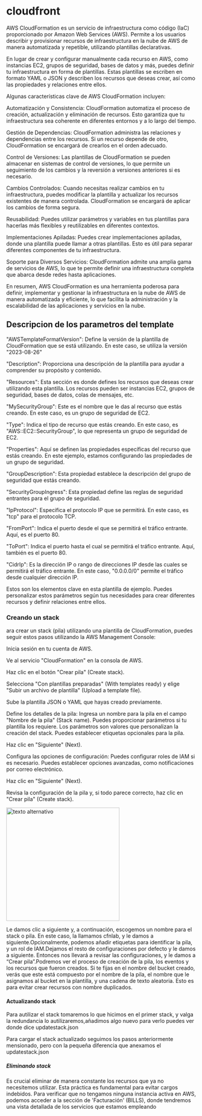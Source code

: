 # cloudfront
AWS CloudFormation es un servicio de infraestructura como código (IaC) proporcionado por Amazon Web Services (AWS). Permite a los usuarios describir y provisionar recursos de infraestructura en la nube de AWS de manera automatizada y repetible, utilizando plantillas declarativas.

En lugar de crear y configurar manualmente cada recurso en AWS, como instancias EC2, grupos de seguridad, bases de datos y más, puedes definir tu infraestructura en forma de plantillas. Estas plantillas se escriben en formato YAML o JSON y describen los recursos que deseas crear, así como las propiedades y relaciones entre ellos.

Algunas características clave de AWS CloudFormation incluyen:

Automatización y Consistencia: CloudFormation automatiza el proceso de creación, actualización y eliminación de recursos. Esto garantiza que tu infraestructura sea coherente en diferentes entornos y a lo largo del tiempo.

Gestión de Dependencias: CloudFormation administra las relaciones y dependencias entre los recursos. Si un recurso depende de otro, CloudFormation se encargará de crearlos en el orden adecuado.
 
Control de Versiones: Las plantillas de CloudFormation se pueden almacenar en sistemas de control de versiones, lo que permite un seguimiento de los cambios y la reversión a versiones anteriores si es necesario.
 
Cambios Controlados: Cuando necesitas realizar cambios en tu infraestructura, puedes modificar la plantilla y actualizar los recursos existentes de manera controlada. CloudFormation se encargará de aplicar los cambios de forma segura.

Reusabilidad: Puedes utilizar parámetros y variables en tus plantillas para hacerlas más flexibles y reutilizables en diferentes contextos.

Implementaciones Apiladas: Puedes crear implementaciones apiladas, donde una plantilla puede llamar a otras plantillas. Esto es útil para separar diferentes componentes de tu infraestructura.

Soporte para Diversos Servicios: CloudFormation admite una amplia gama de servicios de AWS, lo que te permite definir una infraestructura completa que abarca desde redes hasta aplicaciones.

En resumen, AWS CloudFormation es una herramienta poderosa para definir, implementar y gestionar la infraestructura en la nube de AWS de manera automatizada y eficiente, lo que facilita la administración y la escalabilidad de las aplicaciones y servicios en la nube.

## Descripcion de los parametros del template

"AWSTemplateFormatVersion": Define la versión de la plantilla de CloudFormation que se está utilizando. En este caso, se utiliza la versión "2023-08-26"

"Description": Proporciona una descripción de la plantilla para ayudar a comprender su propósito y contenido.

"Resources": Esta sección es donde defines los recursos que deseas crear utilizando esta plantilla. Los recursos pueden ser instancias EC2, grupos de seguridad, bases de datos, colas de mensajes, etc.

"MySecurityGroup": Este es el nombre que le das al recurso que estás creando. En este caso, es un grupo de seguridad de EC2.

"Type": Indica el tipo de recurso que estás creando. En este caso, es "AWS::EC2::SecurityGroup", lo que representa un grupo de seguridad de EC2.

"Properties": Aquí se definen las propiedades específicas del recurso que estás creando. En este ejemplo, estamos configurando las propiedades de un grupo de seguridad.

"GroupDescription": Esta propiedad establece la descripción del grupo de seguridad que estás creando.

"SecurityGroupIngress": Esta propiedad define las reglas de seguridad entrantes para el grupo de seguridad.

"IpProtocol": Especifica el protocolo IP que se permitirá. En este caso, es "tcp" para el protocolo TCP.

"FromPort": Indica el puerto desde el que se permitirá el tráfico entrante. Aquí, es el puerto 80.

"ToPort": Indica el puerto hasta el cual se permitirá el tráfico entrante. Aquí, también es el puerto 80.

"CidrIp": Es la dirección IP o rango de direcciones IP desde las cuales se permitirá el tráfico entrante. En este caso, "0.0.0.0/0" permite el tráfico desde cualquier dirección IP.

Estos son los elementos clave en esta plantilla de ejemplo. Puedes personalizar estos parámetros según tus necesidades para crear diferentes recursos y definir relaciones entre ellos.

### Creando un stack
ara crear un stack (pila) utilizando una plantilla de CloudFormation, puedes seguir estos pasos utilizando la AWS Management Console:

Inicia sesión en tu cuenta de AWS.

Ve al servicio "CloudFormation" en la consola de AWS.

Haz clic en el botón "Crear pila" (Create stack).

Selecciona "Con plantillas preparadas" (With templates ready) y elige "Subir un archivo de plantilla" (Upload a template file).

Sube la plantilla JSON o YAML que hayas creado previamente.

Define los detalles de la pila:
Ingresa un nombre para la pila en el campo "Nombre de la pila" (Stack name).
Puedes proporcionar parámetros si tu plantilla los requiere. Los parámetros son valores que personalizan la creación del stack.
Puedes establecer etiquetas opcionales para la pila.

Haz clic en "Siguiente" (Next).

Configura las opciones de configuración:
Puedes configurar roles de IAM si es necesario.
Puedes establecer opciones avanzadas, como notificaciones por correo electrónico.

Haz clic en "Siguiente" (Next).

Revisa la configuración de la pila y, si todo parece correcto, haz clic en "Crear pila" (Create stack).

<img serc="https://static.platzi.com/media/articlases/Images/Screenshot%20at%202022-06-03%2016-10-52.png" alt="texto alternativo" width="300">

Le damos clic a siguiente y, a continuación, escogemos un nombre para el stack o pila. En este caso, 
la llamamos cfnlab, y le damos a siguiente.Opcionalmente, podemos añadir etiquetas para identificar la pila, y un rol de IAM.Dejamos el resto de configuraciones por defecto y le damos a siguiente. Entonces nos llevará a revisar las configuraciones, y le damos a “Crear pila”.Podremos ver el proceso de creación de la pila, los eventos y los recursos que fueron creados. Si te fijas en el nombre del bucket creado, verás que este está compuesto por el nombre de la pila, el nombre que le asignamos al bucket en la plantilla, y una cadena de texto aleatoria. Esto es para evitar crear recursos con nombre duplicados.

#### Actualizando stack

Para autilizar el stack tomaremos lo que hicimos en el primer stack, y valga la redundancia lo autilizaremos,añadimos algo nuevo para verlo puedes ver donde dice updatestack.json

Para cargar el stack actualizado seguimos los pasos anteriormente mensionado, pero con la pequeña diferencia que anexamos el updatestack.json

##### Eliminando stack

Es crucial eliminar de manera constante los recursos que ya no necesitemos utilizar. Esta práctica es fundamental para evitar cargos indebidos. Para verificar que no tengamos ninguna instancia activa en AWS, podemos acceder a la sección de 'Facturación' (BILLS), donde tendremos una vista detallada de los servicios que estamos empleando